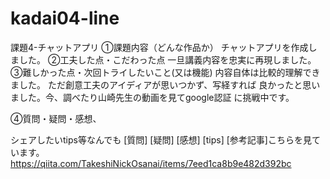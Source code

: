 # kadai04-line
課題4-チャットアプリ
①課題内容（どんな作品か）
チャットアプリを作成しました。
②工夫した点・こだわった点
一旦講義内容を忠実に再現しました。
③難しかった点・次回トライしたいこと(又は機能)
内容自体は比較的理解できました。
ただ創意工夫のアイディアが思いつかず、写経すれば
良かったと思いました。今、調べたり山崎先生の動画を見てgoogle認証
に挑戦中です。

④質問・疑問・感想、

シェアしたいtips等なんでも
 [質問] [疑問] [感想] [tips]
 [参考記事]こちらを見ています。
https://qiita.com/TakeshiNickOsanai/items/7eed1ca8b9e482d392bc
